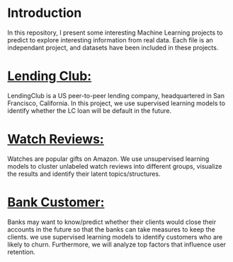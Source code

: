 # Introduction
In this repository, I present some interesting Machine Learning projects to predict to explore interesting information from real data.
Each file is an independant project, and datasets have been included in these projects.

# [Lending Club:](lending_club.ipynb)
LendingClub is a US peer-to-peer lending company, headquartered in San Francisco, California. 
In this project, we use supervised learning models to identify whether the LC loan will be default in the future.

# [Watch Reviews:](wathch_reviews.ipynb)
Watches are popular gifts on Amazon.
We use unsupervised learning models to cluster unlabeled watch reviews into different groups, visualize the results and identify their latent topics/structures.

# [Bank Customer:](bank_customer.ipynb)
Banks may want to know/predict whether their clients would close their accounts in the future so that the banks can take measures to keep the clients.
we use supervised learning models to identify customers who are likely to churn. 
Furthermore, we will analyze top factors that influence user retention.
